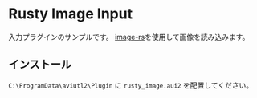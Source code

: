# Rusty Image Input

入力プラグインのサンプルです。
[image-rs](https://github.com/image-rs/image)を使用して画像を読み込みます。

## インストール

`C:\ProgramData\aviutl2\Plugin` に `rusty_image.aui2` を配置してください。
